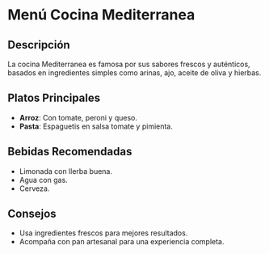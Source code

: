 # Menú Cocina Mediterranea

## Descripción
La cocina Mediterranea es famosa por sus sabores frescos y auténticos, basados en ingredientes simples como arinas, ajo, aceite de oliva y hierbas.

## Platos Principales
- **Arroz**: Con tomate, peroni y queso.
- **Pasta**: Espaguetis en salsa tomate y pimienta.


## Bebidas Recomendadas
- Limonada con llerba buena.
- Agua con gas.
- Cerveza.


## Consejos
- Usa ingredientes frescos para mejores resultados.
- Acompaña con pan artesanal para una experiencia completa.
